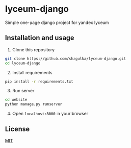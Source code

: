 # lyceum-django
Simple one-page django project for yandex lyceum

## Installation and usage
1. Clone this repository

```bash
git clone https://github.com/shagulka/lyceum-django.git
cd lyceum-django
```

2. Install requirements

```bash
pip install -r requirements.txt
```

3. Run server

```bash
cd website
python manage.py runserver
```

4. Open ```localhost:8000``` in your browser

## License
[MIT](https://choosealicense.com/licenses/mit/)